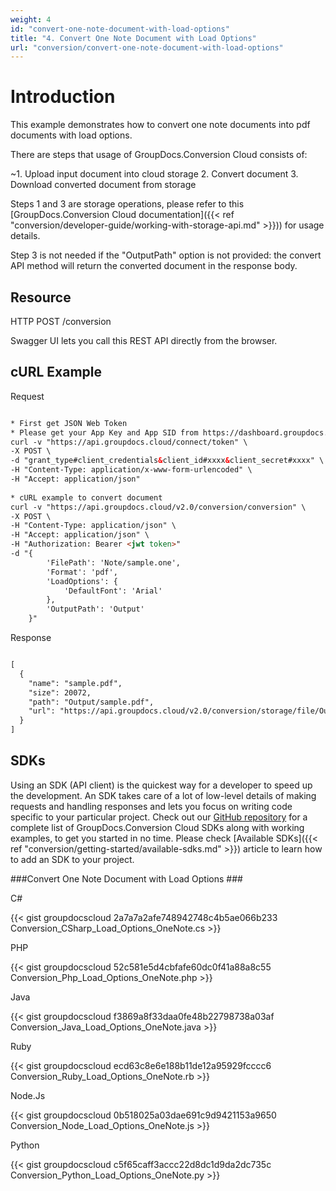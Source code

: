 ```yaml
---
weight: 4
id: "convert-one-note-document-with-load-options"
title: "4. Convert One Note Document with Load Options"
url: "conversion/convert-one-note-document-with-load-options"
---
```







# Introduction #

This example demonstrates how to convert one note documents into pdf documents with load options. 

There are steps that usage of GroupDocs.Conversion Cloud consists of:

   ~1. Upload input document into cloud storage
   2. Convert document
   3. Download converted document from storage

Steps 1 and 3 are storage operations, please refer to this [GroupDocs.Conversion Cloud documentation]({{< ref "conversion/developer-guide/working-with-storage-api.md" >}})) for usage details.

Step 3 is not needed if the "OutputPath" option is not provided: the convert API method will return the converted document in the response body.

## Resource ##

HTTP POST /conversion

Swagger UI lets you call this REST API directly from the browser.  

## cURL Example ##


 Request

```html 

* First get JSON Web Token
* Please get your App Key and App SID from https://dashboard.groupdocs.cloud/#/apps. Kindly place App Key in "client_secret" and App SID in "client_id" argument.
curl -v "https://api.groupdocs.cloud/connect/token" \
-X POST \
-d "grant_type#client_credentials&client_id#xxxx&client_secret#xxxx" \
-H "Content-Type: application/x-www-form-urlencoded" \
-H "Accept: application/json"
  
* cURL example to convert document
curl -v "https://api.groupdocs.cloud/v2.0/conversion/conversion" \
-X POST \
-H "Content-Type: application/json" \
-H "Accept: application/json" \
-H "Authorization: Bearer <jwt token>"
-d "{
        'FilePath': 'Note/sample.one',
        'Format': 'pdf',
        'LoadOptions': {
            'DefaultFont': 'Arial'
        },
        'OutputPath': 'Output'
    }"

 ```


 Response

```html 

[
  {
    "name": "sample.pdf",
    "size": 20072,
    "path": "Output/sample.pdf",
    "url": "https://api.groupdocs.cloud/v2.0/conversion/storage/file/Output/sample.pdf"
  }
]

 ```




## SDKs ##

Using an SDK (API client) is the quickest way for a developer to speed up the development. An SDK takes care of a lot of low-level details of making requests and handling responses and lets you focus on writing code specific to your particular project. Check out our [GitHub repository](https://github.com/groupdocs-conversion-cloud) for a complete list of GroupDocs.Conversion Cloud SDKs along with working examples, to get you started in no time. Please check [Available SDKs]({{< ref "conversion/getting-started/available-sdks.md" >}}) article to learn how to add an SDK to your project.

###Convert One Note Document with Load Options ###


 C#

{{< gist groupdocscloud 2a7a7a2afe748942748c4b5ae066b233 Conversion_CSharp_Load_Options_OneNote.cs >}}




 PHP

{{< gist groupdocscloud 52c581e5d4cbfafe60dc0f41a88a8c55 Conversion_Php_Load_Options_OneNote.php >}}




 Java

{{< gist groupdocscloud f3869a8f33daa0fe48b22798738a03af Conversion_Java_Load_Options_OneNote.java >}}




 Ruby

{{< gist groupdocscloud ecd63c8e6e188b11de12a95929fcccc6 Conversion_Ruby_Load_Options_OneNote.rb >}}




 Node.Js

{{< gist groupdocscloud 0b518025a03dae691c9d9421153a9650 Conversion_Node_Load_Options_OneNote.js >}}




 Python

{{< gist groupdocscloud c5f65caff3accc22d8dc1d9da2dc735c Conversion_Python_Load_Options_OneNote.py >}}




